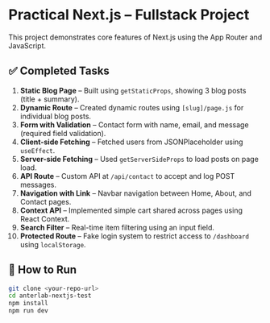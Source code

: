 # Practical Next.js – Fullstack Project

This project demonstrates core features of Next.js using the App Router and JavaScript.

## ✅ Completed Tasks

1. **Static Blog Page** – Built using `getStaticProps`, showing 3 blog posts (title + summary).
2. **Dynamic Route** – Created dynamic routes using `[slug]/page.js` for individual blog posts.
3. **Form with Validation** – Contact form with name, email, and message (required field validation).
4. **Client-side Fetching** – Fetched users from JSONPlaceholder using `useEffect`.
5. **Server-side Fetching** – Used `getServerSideProps` to load posts on page load.
6. **API Route** – Custom API at `/api/contact` to accept and log POST messages.
7. **Navigation with Link** – Navbar navigation between Home, About, and Contact pages.
8. **Context API** – Implemented simple cart shared across pages using React Context.
9. **Search Filter** – Real-time item filtering using an input field.
10. **Protected Route** – Fake login system to restrict access to `/dashboard` using `localStorage`.

## 🚀 How to Run

```bash
git clone <your-repo-url>
cd anterlab-nextjs-test
npm install
npm run dev
